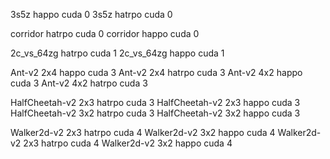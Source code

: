 3s5z happo cuda 0
3s5z hatrpo cuda 0

corridor hatrpo cuda 0
corridor happo cuda 0

2c_vs_64zg hatrpo cuda 1
2c_vs_64zg happo cuda 1

Ant-v2 2x4 happo cuda 3
Ant-v2 2x4 hatrpo cuda 3
Ant-v2 4x2 happo cuda 3
Ant-v2 4x2 hatrpo cuda 3

HalfCheetah-v2 2x3  hatrpo cuda 3
HalfCheetah-v2 2x3  happo  cuda 3
HalfCheetah-v2 3x2  hatrpo cuda 3
HalfCheetah-v2 3x2  happo  cuda 3

Walker2d-v2 2x3 hatrpo cuda 4
Walker2d-v2 3x2 happo cuda 4
Walker2d-v2 2x3 hatrpo cuda 4
Walker2d-v2 3x2 happo cuda 4
